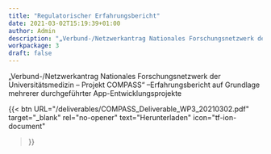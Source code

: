 ```yaml
---
title: "Regulatorischer Erfahrungsbericht"
date: 2021-03-02T15:19:39+01:00
author: Admin
description: "„Verbund-/Netzwerkantrag Nationales Forschungsnetzwerk der Universitätsmedizin – Projekt COMPASS“ –Erfahrungsbericht auf Grundlage mehrerer durchgeführter App-Entwicklungsprojekte"
workpackage: 3
draft: false
---
```


„Verbund-/Netzwerkantrag Nationales Forschungsnetzwerk der Universitätsmedizin – Projekt COMPASS“ –Erfahrungsbericht auf Grundlage mehrerer durchgeführter App-Entwicklungsprojekte

{{< btn
        URL="/deliverables/COMPASS_Deliverable_WP3_20210302.pdf"
        target="_blank"
        rel="no-opener"
        text="Herunterladen"
        icon="tf-ion-document"
>}}
